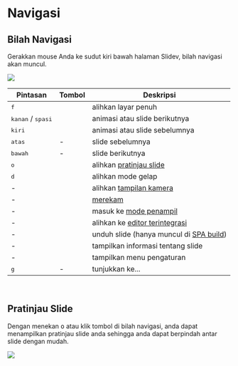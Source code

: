 # Navigasi

## Bilah Navigasi

Gerakkan mouse Anda ke sudut kiri bawah halaman Slidev, bilah navigasi akan muncul.

![](/screenshots/navbar.png)

| Pintasan | Tombol | Deskripsi |
| --- | --- | --- |
| <kbd>f</kbd> | <carbon-maximize class="inline-icon-btn"/> <carbon-minimize class="inline-icon-btn"/> | alihkan layar penuh |
| <kbd>kanan</kbd> / <kbd>spasi</kbd> | <carbon-arrow-right class="inline-icon-btn"/> | animasi atau slide berikutnya |
| <kbd>kiri</kbd> | <carbon-arrow-left class="inline-icon-btn"/> | animasi atau slide sebelumnya |
| <kbd>atas</kbd> | - |  slide sebelumnya |
| <kbd>bawah</kbd> | - | slide berikutnya |
| <kbd>o</kbd> | <carbon-apps class="inline-icon-btn"/> | alihkan [pratinjau slide](#slides-overview) |
| <kbd>d</kbd> | <carbon-sun class="inline-icon-btn"/> <carbon-moon class="inline-icon-btn"/> | alihkan mode gelap |
| - | <carbon-user-avatar class="inline-icon-btn"/> | alihkan [tampilan kamera](/guide/recording#camera-view) |
| - | <carbon-video class="inline-icon-btn"/> | [merekam](/guide/recording#camera-view) |
| - | <carbon-user-speaker class="inline-icon-btn"/> | masuk ke [mode penampil](/guide/presenter-mode) |
| - | <carbon-edit class="inline-icon-btn"/> | alihkan ke [editor terintegrasi](/guide/editors#integrated-editor) |
| - | <carbon-download class="inline-icon-btn"/> | unduh slide (hanya muncul di [SPA build](/guide/exporting#single-page-application-spa)) |
| - | <carbon-information class="inline-icon-btn"/> | tampilkan informasi tentang slide |
| - | <carbon-settings-adjust class="inline-icon-btn"/> | tampilkan menu pengaturan |
| <kbd>g</kbd> | - | tunjukkan ke... |

<br>

## Pratinjau Slide

Dengan menekan <kbd>o</kbd> atau klik tombol <carbon-apps class="inline-icon-btn"/> di bilah navigasi, anda dapat menampilkan pratinjau slide anda sehingga anda dapat berpindah antar slide dengan mudah.

![](/screenshots/slides-overview.png)
